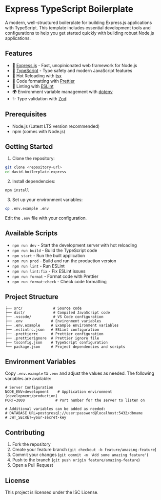 # Express TypeScript Boilerplate

A modern, well-structured boilerplate for building Express.js applications with TypeScript. This template includes essential development tools and configurations to help you get started quickly with building robust Node.js applications.

## Features

- 🚀 [Express.js](https://expressjs.com/) - Fast, unopinionated web framework for Node.js
- 📝 [TypeScript](https://www.typescriptlang.org/) - Type safety and modern JavaScript features
- 🔄 Hot Reloading with [tsx](https://github.com/esbuild-kit/tsx)
- 🎨 Code formatting with [Prettier](https://prettier.io/)
- 🧹 Linting with [ESLint](https://eslint.org/)
- 🌍 Environment variable management with [dotenv](https://github.com/motdotla/dotenv)
- ✨ Type validation with [Zod](https://github.com/colinhacks/zod)

## Prerequisites

- Node.js (Latest LTS version recommended)
- npm (comes with Node.js)

## Getting Started

1. Clone the repository:

```bash
git clone <repository-url>
cd david-boilerplate-express
```

2. Install dependencies:

```bash
npm install
```

3. Set up your environment variables:

```bash
cp .env.example .env
```

Edit the `.env` file with your configuration.

## Available Scripts

- `npm run dev` - Start the development server with hot reloading
- `npm run build` - Build the TypeScript code
- `npm start` - Run the built application
- `npm run prod` - Build and run the production version
- `npm run lint` - Run ESLint
- `npm run lint:fix` - Fix ESLint issues
- `npm run format` - Format code with Prettier
- `npm run format:check` - Check code formatting

## Project Structure

```
├── src/              # Source code
├── dist/             # Compiled JavaScript code
├── .vscode/          # VS Code configuration
├── .env             # Environment variables
├── .env.example     # Example environment variables
├── .eslintrc.json   # ESLint configuration
├── .prettierrc      # Prettier configuration
├── .prettierignore  # Prettier ignore file
├── tsconfig.json    # TypeScript configuration
└── package.json     # Project dependencies and scripts
```

## Environment Variables

Copy `.env.example` to `.env` and adjust the values as needed. The following variables are available:

```env
# Server Configuration
NODE_ENV=development    # Application environment (development/production)
PORT=3000              # Port number for the server to listen on

# Additional variables can be added as needed:
# DATABASE_URL=postgresql://user:password@localhost:5432/dbname
# JWT_SECRET=your-secret-key
```

## Contributing

1. Fork the repository
2. Create your feature branch (`git checkout -b feature/amazing-feature`)
3. Commit your changes (`git commit -m 'Add some amazing feature'`)
4. Push to the branch (`git push origin feature/amazing-feature`)
5. Open a Pull Request

## License

This project is licensed under the ISC License.
